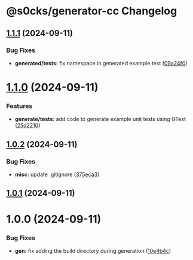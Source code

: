 # @s0cks/generator-cc Changelog

## [1.1.1](https://github.com/s0cks/generator-cc/compare/1.1.0...1.1.1) (2024-09-11)

### Bug Fixes

* **generated/tests:** fix namespace in generated example test ([09a24f0](https://github.com/s0cks/generator-cc/commit/09a24f034783be15f3052ab3be5d4b3b51d7a3b4))

# [1.1.0](https://github.com/s0cks/generator-cc/compare/1.0.2...1.1.0) (2024-09-11)

### Features

* **generate/tests:** add code to generate example unit tests using GTest ([25d2210](https://github.com/s0cks/generator-cc/commit/25d2210e829f19d9572ec9f37db1714360d1823a))

## [1.0.2](https://github.com/s0cks/generator-cc/compare/1.0.1...1.0.2) (2024-09-11)

### Bug Fixes

* **misc:** update .gitignore ([375eca3](https://github.com/s0cks/generator-cc/commit/375eca3a151ae44847e7e53973cded5beccc24ca))

## [1.0.1](https://github.com/s0cks/generator-cc/compare/1.0.0...1.0.1) (2024-09-11)

# 1.0.0 (2024-09-11)

### Bug Fixes

* **gen:** fix adding the build directory during generation ([10e4b4c](https://github.com/s0cks/generator-cc/commit/10e4b4c21092ce66629ef6158840867886e3a570))
